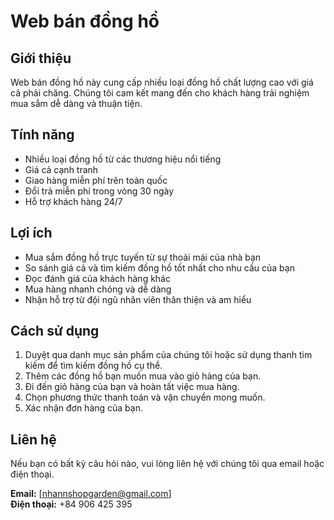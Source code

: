 # Web bán đồng hồ

## Giới thiệu

Web bán đồng hồ này cung cấp nhiều loại đồng hồ chất lượng cao với giá cả phải chăng. Chúng tôi cam kết mang đến cho khách hàng trải nghiệm mua sắm dễ dàng và thuận tiện.

## Tính năng

* Nhiều loại đồng hồ từ các thương hiệu nổi tiếng
* Giá cả cạnh tranh
* Giao hàng miễn phí trên toàn quốc
* Đổi trả miễn phí trong vòng 30 ngày
* Hỗ trợ khách hàng 24/7

## Lợi ích

* Mua sắm đồng hồ trực tuyến từ sự thoải mái của nhà bạn
* So sánh giá cả và tìm kiếm đồng hồ tốt nhất cho nhu cầu của bạn
* Đọc đánh giá của khách hàng khác
* Mua hàng nhanh chóng và dễ dàng
* Nhận hỗ trợ từ đội ngũ nhân viên thân thiện và am hiểu

## Cách sử dụng

1. Duyệt qua danh mục sản phẩm của chúng tôi hoặc sử dụng thanh tìm kiếm để tìm kiếm đồng hồ cụ thể.
2. Thêm các đồng hồ bạn muốn mua vào giỏ hàng của bạn.
3. Đi đến giỏ hàng của bạn và hoàn tất việc mua hàng.
4. Chọn phương thức thanh toán và vận chuyển mong muốn.
5. Xác nhận đơn hàng của bạn.

## Liên hệ

Nếu bạn có bất kỳ câu hỏi nào, vui lòng liên hệ với chúng tôi qua email hoặc điện thoại.

**Email:** [nhannshopgarden@gmail.com]
</br>
**Điện thoại:** +84 906 425 395

